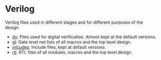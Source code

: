 # Verilog

Verilog files used in different stages and for different purposes of the design.

* [dv](dv): Files used for digital verification. Almost kept at the default
versions.
* [gl](gl): Gate level net lists of all macros and the top level design.
* [inlcudes](includes): Include files, kept at default versions.
* [rtl](rtl): RTL files of all modules, macros and the top level design.
